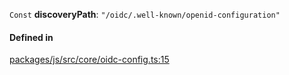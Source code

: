 `Const` **discoveryPath**: `"/oidc/.well-known/openid-configuration"`

#### Defined in

[packages/js/src/core/oidc-config.ts:15](https://github.com/logto-io/js/blob/f0f78e6/packages/js/src/core/oidc-config.ts#L15)
